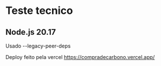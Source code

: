 # Teste tecnico

## Node.js 20.17 

Usado --legacy-peer-deps

Deploy feito pela vercel https://compradecarbono.vercel.app/